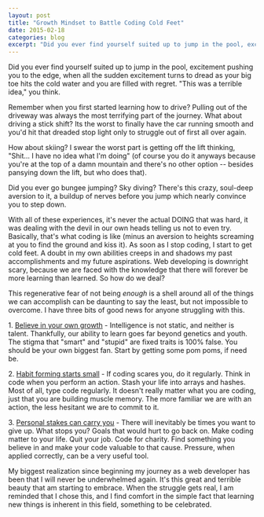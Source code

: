```yaml
---
layout: post
title: "Growth Mindset to Battle Coding Cold Feet"
date: 2015-02-18
categories: blog
excerpt: "Did you ever find yourself suited up to jump in the pool, excitement pushing you to the edge, when all the sudden excitement turns to dread as your big toe hits the cold water and you are filled with regret. 'This was a terrible idea,' you think."
---
```

<p>
Did you ever find yourself suited up to jump in the pool, excitement pushing you to the edge, when all the sudden excitement turns to dread as your big toe hits the cold water and you are filled with regret. "This was a terrible idea," you think.
</p><p>
Remember when you first started learning how to drive? Pulling out of the driveway was always the most terrifying part of the journey. What about driving a stick shift? Its the worst to finally have the car running smooth and you'd hit that dreaded stop light only to struggle out of first all over again.
</p><p>
How about skiing? I swear the worst part is getting off the lift thinking, "Shit... I have no idea what I'm doing" (of course you do it anyways because you're at the top of a damn mountain and there's no other option -- besides pansying down the lift, but who does that).
</p><p>
Did you ever go bungee jumping? Sky diving? There's this crazy, soul-deep aversion to it, a buildup of nerves before you jump which nearly convince you to step down.
</p><p>
With all of these experiences, it's never the actual DOING that was hard, it was dealing with the devil in our own heads telling us not to even try. Basically, that's what coding is like (minus an aversion to heights screaming at you to find the ground and kiss it). As soon as I stop coding, I start to get cold feet. A doubt in my own abilities creeps in and shadows my past accomplishments and my future aspirations. Web developing is downright scary, because we are faced with the knowledge that there will forever be more learning than learned. So how do we deal?
</p><p>
This regenerative fear of not being <i>enough</i> is a shell around all of the things we can accomplish can be daunting to say the least, but not impossible to overcome. I have three bits of good news for anyone struggling with this.
</p><p>
1. <u>Believe in your own growth</u> - Intelligence is not static, and neither is talent. Thankfully, our ability to learn goes far beyond genetics and youth. The stigma that "smart" and "stupid" are fixed traits is 100% false. You should be your own biggest fan. Start by getting some pom poms, if need be.
</p><p>
2. <u>Habit forming starts small</u> - If coding scares you, do it regularly. Think in code when you perform an action. Stash your life into arrays and hashes. Most of all, type code regularly. It doesn't really matter what you are coding, just that you are building muscle memory. The more familiar we are with an action, the less hesitant we are to commit to it.
</p><p>
3. <u>Personal stakes can carry you</u> - There will inevitably be times you want to give up. What stops you? Goals that would hurt to go back on. Make coding matter to your life. Quit your job. Code for charity. Find something you believe in and make your code valuable to that cause. Pressure, when applied correctly, can be a very useful tool.
</p><p>
My biggest realization since beginning my journey as a web developer has been that I will never be underwhelmed again. It's this great and terrible beauty that am starting to embrace. When the struggle gets real, I am reminded that I chose this, and I find comfort in the simple fact that learning new things is inherent in this field, something to be celebrated.
</p>